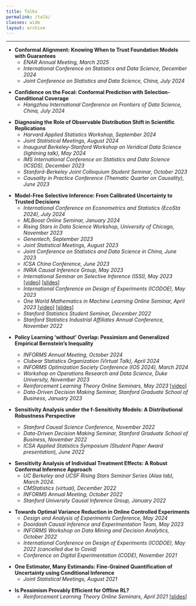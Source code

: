```yaml
---
title: Talks
permalink: /talk/ 
classes: wide
layout: archive
---
```


---
 

- **Conformal Alignment: Knowing When to Trust Foundation Models with Guarantees**  
  - *ENAR Annual Meeting, March 2025*  
  - *International Conference on Statistics and Data Science, December 2024*  
  - *Joint Conference on Statistics and Data Science, China, July 2024*

<span> </span>

- **Confidence on the Focal: Conformal Prediction with Selection-Conditional Coverage**   
  - *Hangzhou International Conference on Frontiers of Data Science, China, July 2024*
 
<span> </span>


- **Diagnosing the Role of Observable Distribution Shift in Scientific Replications**    
  - *Harvard Applied Statistics Workshop, September 2024* 
  - *Joint Statistical Meetings, August 2024*  
  - *Inaugural Berkeley-Stanford Workshop on Veridical Data Science (lightning talk), May 2024*
  - *IMS International Conference on Statistics and Data Science (ICSDS), December 2023*
  - *Stanford-Berkeley Joint Colloquium Student Seminar, October 2023*
  - *Causality in Practice Conference (Thematic Quarter on Causality), June 2023*   

<span> </span>

- **Model-Free Selective Inference: From Calibrated Uncertainty to Trusted Decisions**    
  - *International Conference on Econometrics and Statistics (EcoSta 2024), July 2024*   
  - *MLBoost Online Seminar, January 2024*
  - *Rising Stars in Data Science Workshop, University of Chicago, November 2023*  
  - *Genentech, September 2023*
  - *Joint Statistical Meetings, August 2023*   
  - *Joint Conference on Statistics and Data Science in China, June 2023*   
  - *ICSA China Conference, June 2023*    
  - *INRIA Causal Inference Group, May 2023*  
  - *International Seminar on Selective Inference (ISSI), May 2023*   [[video](https://drive.google.com/file/d/1GLCAxfoc2VbM_rdrxVzqLYGrxumpzdGU/view)] [[slides](/assets/files/slides_ISSI.pdf)]
  - *International Conference on Design of Experiments (ICODOE), May 2023*  
  - *One World Mathematics in Machine Learning Online Seminar, April 2023* [[video](https://www.youtube.com/watch?v=YEpvHsHCCvQ)] [[slides](/assets/files/one_world_selective_conformal_slides.pdf)]  
  - *Stanford Statistics Student Seminar, December 2022* 
  - *Stanford Statistics Industrial Affiliates Annual Conference, November 2022*  

<span> </span>

- **Policy Learning ‘without’ Overlap: Pessimism and Generalized Empirical Bernstein’s Inequality**    
  - *INFORMS Annual Meeting, October 2024*  
  - *Clubear Statistics Organization (Virtual Talk), April 2024* 
  - *INFORMS Optimization Society
Conference (IOS 2024), March 2024*  
  - *Workshop on Operations Research and Data Science, Duke University, November 2023*     
  - *Reinforcement Learning Theory Online Seminars, May 2023*   [[video](https://youtu.be/E54sFbD0VaU)]   
  - *Data-Driven Decision Making Seminar, Stanford Graduate School of Business, January 2023*  

  <span> </span>

- **Sensitivity Analysis under the f-Sensitivity Models: A Distributional Robustness Perspective**    
  - *Stanford Causal Science Conference, November 2022*  
  - *Data-Driven Decision Making Seminar, Stanford Graduate School of Business, November 2022*  
  - *ICSA Applied Statistics Symposium (Student Paper Award presentation), June 2022*  

<span> </span>

- **Sensitivity Analysis of Individual Treatment Effects: A Robust Conformal Inference Approach**    
  - *UC Berkeley and UCSF Rising Stars Seminar Series (Alaa lab), March 2024*. 
  - *CMStatistics (virtual), December 2022*  
  - *INFORMS Annual Meeting, October 2022*  
  - *Stanford University Causal Inference Group, January 2022*  

<span> </span>

- **Towards Optimal Variance Reduction in Online Controlled Experiments**     
  - *Design and Analysis of Experiments Conference, May 2024*  
  - *Doordash Causal Inference and Experimentation Team, May 2023*  
  - *INFORMS Workshop on Data Mining and Decision Analytics, October 2022*  
  - *International Conference on Design of Experiments (ICODOE), May 2022 (cancelled due to Covid)*  
  - *Conference on Digital Experimentation (CODE), November 2021*         

<span> </span>

- **One Estimator, Many Estimands: Fine-Grained Quantification of Uncertainty using Conditional Inference**      
  - *Joint Statistical Meetings, August 2021*

<span> </span>

- **Is Pessimism Provably Efficient for Offline RL?**      
  - *Reinforcement Learning Theory Online Seminars, April 2021* [[slides](/assets/files/slides_pessimism.pdf)]   


<!-- <span style="color:#126FB0;">[*Colored are upcoming talks]</span> -->
